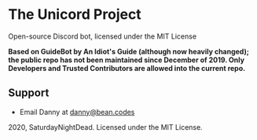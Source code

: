 The Unicord Project
==========

Open-source Discord bot, licensed under the MIT License

**Based on GuideBot by An Idiot's Guide (although now heavily changed); the public repo has not been maintained since December of 2019. Only Developers and Trusted Contributors are allowed into the current repo.**

## Support
- Email Danny at [danny@bean.codes](mailto:danny@bean.codes)

2020, SaturdayNightDead. Licensed under the MIT License.
